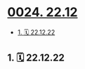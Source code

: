 # [0024. 22.12](https://github.com/tnotesjs/TNotes.footprints/tree/main/notes/0024.%2022.12)

<!-- region:toc -->

- [1. 🗓 22.12.22](#1--221222)

<!-- endregion:toc -->

## 1. 🗓 22.12.22

<Footprints :times="[2022, 12, 22, 6, 42]">
  <template #text-area>
    <p>冬至</p>
    <p>早 5:55 的闹钟 ⏰ 响了</p>
    <p>从闹钟的语音播报中得知今日最低气温零下 3 度</p>
    <p>极不情愿地穿好衣服</p>
    <p>离开被窝</p>
    <p>拿起手机</p>
    <p>随后上叮咚买菜抢菜</p>
    <hr />
    <p>进入订单页面</p>
    <p>睡眼朦胧地疯狂点击结算按钮</p>
    <p>猛戳 5 分钟后</p>
    <p>收到短信提示银行卡扣款成功</p>
    <p>大喜</p>
    <p>原来真有希望钱被花出去的时候</p>
    <hr />
    <p>一年前</p>
    <p>也就有幸在新闻上看到他人这番举动</p>
    <p>不免觉其好惨</p>
    <p>一年后的今天</p>
    <p>好惨成员➕1</p>
    <hr />
    <p>经验总结</p>
    <p>下次抢</p>
    <p>记得睡前把手机放床头......</p>
  </template>
</Footprints>
